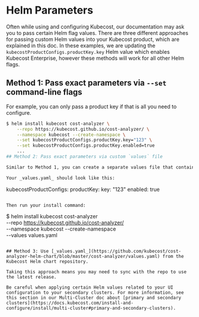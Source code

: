 # Helm Parameters

Often while using and configuring Kubecost, our documentation may ask you to pass certain Helm flag values. There are three different approaches for passing custom Helm values into your Kubecost product, which are explained in this doc. In these examples, we are updating the `kubecostProductConfigs.productKey.key` Helm value which enables Kubecost Enterprise, however these methods will work for all other Helm flags.

## Method 1: Pass exact parameters via `--set` command-line flags

For example, you can only pass a product key if that is all you need to configure.

```bash
$ helm install kubecost cost-analyzer \
    --repo https://kubecost.github.io/cost-analyzer/ \
    --namespace kubecost --create-namespace \
    --set kubecostProductConfigs.productKey.key="123" \
    --set kubecostProductConfigs.productKey.enabled=true
    ...
## Method 2: Pass exact parameters via custom `values` file

Similar to Method 1, you can create a separate values file that contains only the parameters needed.

Your _values.yaml_ should look like this:

```
kubecostProductConfigs:
  productKey: 
    key: "123"
    enabled: true
```

Then run your install command:

```
$ helm install kubecost cost-analyzer \
    --repo https://kubecost.github.io/cost-analyzer/ \
    --namespace kubecost --create-namespace \
    --values values.yaml
```

## Method 3: Use [_values.yaml_](https://github.com/kubecost/cost-analyzer-helm-chart/blob/master/cost-analyzer/values.yaml) from the Kubecost Helm chart repository.

Taking this approach means you may need to sync with the repo to use the latest release.

Be careful when applying certain Helm values related to your UI configuration to your secondary clusters. For more information, see this section in our Multi-Cluster doc about [primary and secondary clusters](https://docs.kubecost.com/install-and-configure/install/multi-cluster#primary-and-secondary-clusters).
